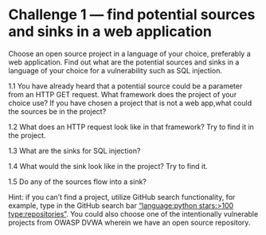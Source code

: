 # Challenge 1 — find potential sources and sinks in a web application
Choose an open source project in a language of your choice, preferably a web application. Find out what are the potential sources and sinks in a language of your choice for a vulnerability such as SQL injection.

1.1 You have already heard that a potential source could be a parameter from an HTTP GET request. What framework does the project of your choice use? If you have chosen a project that is not a web app,what could the sources be in the project?

1.2 What does an HTTP request look like in that framework? Try to find it in the project.

1.3 What are the sinks for SQL injection?

1.4 What would the sink look like in the project? Try to find it.

1.5 Do any of the sources flow into a sink?

Hint: if you can’t find a project, utilize GitHub search functionality, for example, type in the GitHub search bar [“language:python stars:>100 type:repositories”](https://github.com/search?q=language%3Apython++stars%3A%3E100+type%3Arepositories&type=repositories&s=stars&o=desc). You could also choose one of the intentionally vulnerable projects from OWASP DVWA wherein we have an open source repository.
